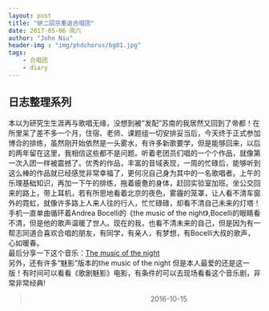 ```yaml
---
layout: post
title: "研二回京重返合唱团"
date: 2017-05-06 周六
author: "John Niu"
header-img : "img/phdchorus/bg01.jpg"
tags:
    - 合唱团
    - diary
---
```


日志整理系列
---

本以为研究生生涯再与歌唱无缘，没想到被“发配”苏南的我居然又回到了帝都！在所里呆了差不多一个月，住宿、老师、课题组一切安排妥当后，今天终于正式参加博合的排练，虽然刚开始依然是一头雾水，有许多新歌要学，但是能够回来，以后的两年留在这里，我相信这些都不是问题。听着老团员们唱的一个个作品，就像第一次入团一样被震撼了。优秀的作品，丰富的音域表现，一周的忙碌后，能够听到这么棒的作品就已经感觉非常幸福了，更何况自己身为其中的一名歌唱者。上午的乐理基础知识，再加一下午的排练，拖着疲惫的身体，赶回实验室加班。坐公交回来的路上，带上耳机，若有所思地看着北京的夜色，雾霾的笼罩，让人看不清车窗外的霓虹，就像许多路上人来人往的行人，忙忙碌碌，却看不清自己未来的灯塔！手机一直单曲循环着Andrea Bocelli的《the music of the night》,Bocelli的眼睛看不清，但是他的歌声温暖了世人。现在的我，也看不清未来的自己，但是因为有一帮志同道合喜欢合唱的朋友，有同学，有亲人，有梦想，有Bocelli大叔的歌声，心如暖春。  
最后分享一下这个音乐：[The music of the night](https://music.163.com/#/song?id=35847101)  
另外，还有许多“魅影”版本的the music of the night 但是本人最爱的还是这一版！有时间可以看看《歌剧魅影》电影，有条件的可以去现场看看这个音乐剧，非常非常经典!  
>                                                                2016-10-15
